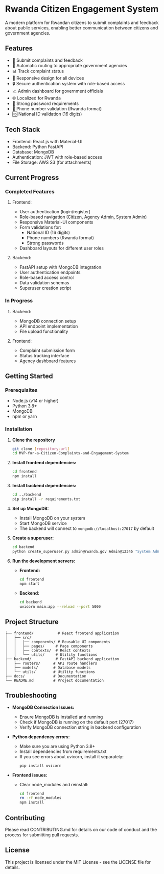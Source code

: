 # Rwanda Citizen Engagement System

A modern platform for Rwandan citizens to submit complaints and feedback about public services, enabling better communication between citizens and government agencies.

## Features

- 📝 Submit complaints and feedback
- 🏢 Automatic routing to appropriate government agencies
- 📊 Track complaint status
- 📱 Responsive design for all devices
- 🔒 Secure authentication system with role-based access
- 📈 Admin dashboard for government officials
- 🌐 Localized for Rwanda
- 🔐 Strong password requirements
- 📱 Phone number validation (Rwanda format)
- 🆔 National ID validation (16 digits)

## Tech Stack

- Frontend: React.js with Material-UI
- Backend: Python FastAPI
- Database: MongoDB
- Authentication: JWT with role-based access
- File Storage: AWS S3 (for attachments)

## Current Progress

### Completed Features
1. Frontend:
   - User authentication (login/register)
   - Role-based navigation (Citizen, Agency Admin, System Admin)
   - Responsive Material-UI components
   - Form validations for:
     - National ID (16 digits)
     - Phone numbers (Rwanda format)
     - Strong passwords
   - Dashboard layouts for different user roles

2. Backend:
   - FastAPI setup with MongoDB integration
   - User authentication endpoints
   - Role-based access control
   - Data validation schemas
   - Superuser creation script

### In Progress
1. Backend:
   - MongoDB connection setup
   - API endpoint implementation
   - File upload functionality

2. Frontend:
   - Complaint submission form
   - Status tracking interface
   - Agency dashboard features

## Getting Started

### Prerequisites

- Node.js (v14 or higher)
- Python 3.8+
- MongoDB
- npm or yarn

### Installation

1. **Clone the repository**
   ```bash
   git clone [repository-url]
   cd MVP-for-a-Citizen-Complaints-and-Engagement-System
   ```

2. **Install frontend dependencies:**
   ```bash
   cd frontend
   npm install
   ```

3. **Install backend dependencies:**
   ```bash
   cd ../backend
   pip install -r requirements.txt
   ```

4. **Set up MongoDB:**
   - Install MongoDB on your system
   - Start MongoDB service
   - The backend will connect to `mongodb://localhost:27017` by default

5. **Create a superuser:**
   ```bash
   cd backend
   python create_superuser.py admin@rwanda.gov Admin@12345 "System Administrator" 0785043355 1200280067198176
   ```

6. **Run the development servers:**
   - **Frontend:**
     ```bash
     cd frontend
     npm start
     ```
   - **Backend:**
     ```bash
     cd backend
     uvicorn main:app --reload --port 5000
     ```

## Project Structure

```
├── frontend/           # React frontend application
│   ├── src/
│   │   ├── components/ # Reusable UI components
│   │   ├── pages/     # Page components
│   │   ├── contexts/  # React contexts
│   │   └── utils/     # Utility functions
├── backend/           # FastAPI backend application
│   ├── routers/      # API route handlers
│   ├── models/       # Database models
│   └── utils/        # Utility functions
├── docs/             # Documentation
└── README.md         # Project documentation
```

## Troubleshooting

- **MongoDB Connection Issues:**
  - Ensure MongoDB is installed and running
  - Check if MongoDB is running on the default port (27017)
  - Verify MongoDB connection string in backend configuration

- **Python dependency errors:**
  - Make sure you are using Python 3.8+
  - Install dependencies from requirements.txt
  - If you see errors about uvicorn, install it separately:
    ```bash
    pip install uvicorn
    ```

- **Frontend issues:**
  - Clear node_modules and reinstall:
    ```bash
    cd frontend
    rm -rf node_modules
    npm install
    ```

## Contributing

Please read CONTRIBUTING.md for details on our code of conduct and the process for submitting pull requests.

## License

This project is licensed under the MIT License - see the LICENSE file for details. 